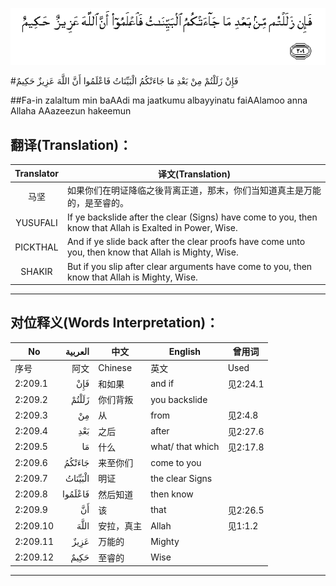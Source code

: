 ![002:209](images/002_209.gif)

#فَإِنْ زَلَلْتُمْ مِنْ بَعْدِ مَا جَاءَتْكُمُ الْبَيِّنَاتُ فَاعْلَمُوا أَنَّ اللَّهَ عَزِيزٌ حَكِيمٌ 

##Fa-in zalaltum min baAAdi ma jaatkumu albayyinatu faiAAlamoo anna Allaha AAazeezun hakeemun 

## 翻译(Translation)：

| Translator | 译文(Translation)                                            |
| :--------: | ------------------------------------------------------------ |
|    马坚    | 如果你们在明证降临之後背离正道，那末，你们当知道真主是万能的，是至睿的。 |
|  YUSUFALI  | If ye backslide after the clear (Signs) have come to you, then know that Allah is Exalted in Power, Wise. |
|  PICKTHAL  | And if ye slide back after the clear proofs have come unto you, then know that Allah is Mighty, Wise. |
|   SHAKIR   | But if you slip after clear arguments have come to you, then know that Allah is Mighty, Wise. |

---

## 对位释义(Words Interpretation)：

| No   | العربية | 中文    | English | 曾用词 |
| ---- | ------: | ------- | ------- | ------ |
| 序号 |    阿文 | Chinese | 英文    | Used   |
| 2:209.1  | فَإِنْ     | 和如果     | and if           | 见2:24.1 |
| 2:209.2  | زَلَلْتُمْ   | 你们背叛   | you backslide    |          |
| 2:209.3  | مِنْ      | 从         | from             | 见2:4.8  |
| 2:209.4  | بَعْدِ     | 之后       | after            | 见2:27.6 |
| 2:209.5  | مَا      | 什么       | what/ that which | 见2:17.8 |
| 2:209.6  | جَاءَتْكُمُ  | 来至你们   | come to you      |          |
| 2:209.7  | الْبَيِّنَاتُ | 明证       | the clear Signs  |          |
| 2:209.8  | فَاعْلَمُوا | 然后知道   | then know        |          |
| 2:209.9  | أَنَّ      | 该         | that             | 见2:26.5 |
| 2:209.10 | اللَّهَ    | 安拉，真主 | Allah            | 见1:1.2  |
| 2:209.11 | عَزِيزٌ    | 万能的     | Mighty           |          |
| 2:209.12 | حَكِيمٌ    | 至睿的     | Wise             |          |

---
